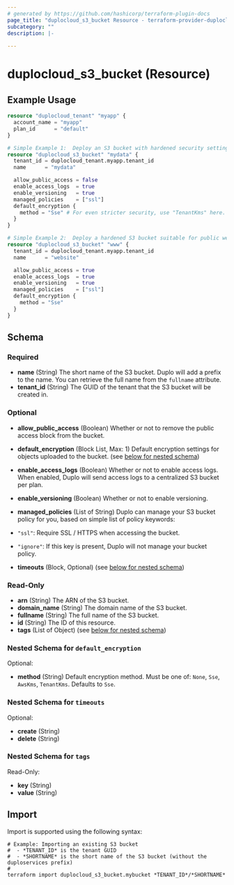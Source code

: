 ```yaml
---
# generated by https://github.com/hashicorp/terraform-plugin-docs
page_title: "duplocloud_s3_bucket Resource - terraform-provider-duplocloud"
subcategory: ""
description: |-
  
---
```


# duplocloud_s3_bucket (Resource)



## Example Usage

```terraform
resource "duplocloud_tenant" "myapp" {
  account_name = "myapp"
  plan_id      = "default"
}

# Simple Example 1:  Deploy an S3 bucket with hardened security settings.
resource "duplocloud_s3_bucket" "mydata" {
  tenant_id = duplocloud_tenant.myapp.tenant_id
  name      = "mydata"

  allow_public_access = false
  enable_access_logs  = true
  enable_versioning   = true
  managed_policies    = ["ssl"]
  default_encryption {
    method = "Sse" # For even stricter security, use "TenantKms" here.
  }
}

# Simple Example 2:  Deploy a hardened S3 bucket suitable for public website hosting.
resource "duplocloud_s3_bucket" "www" {
  tenant_id = duplocloud_tenant.myapp.tenant_id
  name      = "website"

  allow_public_access = true
  enable_access_logs  = true
  enable_versioning   = true
  managed_policies    = ["ssl"]
  default_encryption {
    method = "Sse"
  }
}
```

<!-- schema generated by tfplugindocs -->
## Schema

### Required

- **name** (String) The short name of the S3 bucket.  Duplo will add a prefix to the name.  You can retrieve the full name from the `fullname` attribute.
- **tenant_id** (String) The GUID of the tenant that the S3 bucket will be created in.

### Optional

- **allow_public_access** (Boolean) Whether or not to remove the public access block from the bucket.
- **default_encryption** (Block List, Max: 1) Default encryption settings for objects uploaded to the bucket. (see [below for nested schema](#nestedblock--default_encryption))
- **enable_access_logs** (Boolean) Whether or not to enable access logs.  When enabled, Duplo will send access logs to a centralized S3 bucket per plan.
- **enable_versioning** (Boolean) Whether or not to enable versioning.
- **managed_policies** (List of String) Duplo can manage your S3 bucket policy for you, based on simple list of policy keywords:

 - `"ssl"`: Require SSL / HTTPS when accessing the bucket.
 - `"ignore"`: If this key is present, Duplo will not manage your bucket policy.
- **timeouts** (Block, Optional) (see [below for nested schema](#nestedblock--timeouts))

### Read-Only

- **arn** (String) The ARN of the S3 bucket.
- **domain_name** (String) The domain name of the S3 bucket.
- **fullname** (String) The full name of the S3 bucket.
- **id** (String) The ID of this resource.
- **tags** (List of Object) (see [below for nested schema](#nestedatt--tags))

<a id="nestedblock--default_encryption"></a>
### Nested Schema for `default_encryption`

Optional:

- **method** (String) Default encryption method.  Must be one of: `None`, `Sse`, `AwsKms`, `TenantKms`. Defaults to `Sse`.


<a id="nestedblock--timeouts"></a>
### Nested Schema for `timeouts`

Optional:

- **create** (String)
- **delete** (String)


<a id="nestedatt--tags"></a>
### Nested Schema for `tags`

Read-Only:

- **key** (String)
- **value** (String)

## Import

Import is supported using the following syntax:

```shell
# Example: Importing an existing S3 bucket
#  - *TENANT_ID* is the tenant GUID
#  - *SHORTNAME* is the short name of the S3 bucket (without the duploservices prefix)
#
terraform import duplocloud_s3_bucket.mybucket *TENANT_ID*/*SHORTNAME*
```
